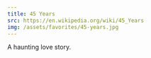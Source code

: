 ```yaml
---
title: 45 Years
src: https://en.wikipedia.org/wiki/45_Years
img: /assets/favorites/45-years.jpg
---
```


A haunting love story.

